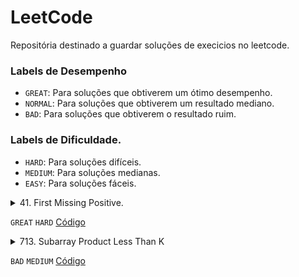 # LeetCode
Repositória destinado a guardar soluções de execicios no leetcode.

### Labels de Desempenho
- `GREAT`: Para soluções que obtiverem um ótimo desempenho.
- `NORMAL`: Para soluções que obtiverem um resultado mediano.
- `BAD`: Para soluções que obtiverem o resultado ruim.

### Labels de Dificuldade.
- `HARD`: Para soluções difíceis.
- `MEDIUM`: Para soluções medianas.
- `EASY`: Para soluções fáceis. 

<details>
<summary> 41. First Missing Positive.
  
  `GREAT` `HARD` [Código](https://github.com/ThreeDP/leet-code/edit/main/0041_first_missing_positive.go)
</summary>
  
![image](https://github.com/ThreeDP/leet-code/assets/37334813/9c42dbdd-9e66-4e6e-9812-bccbb4499ade)

</details>

<details>
<summary> 713. Subarray Product Less Than K 
  
  `BAD` `MEDIUM` [Código](https://github.com/ThreeDP/leet-code/edit/main/0041_first_missing_positive.go)
</summary>
  
![image](https://github.com/ThreeDP/leet-code/assets/37334813/9c42dbdd-9e66-4e6e-9812-bccbb4499ade)

</details>


